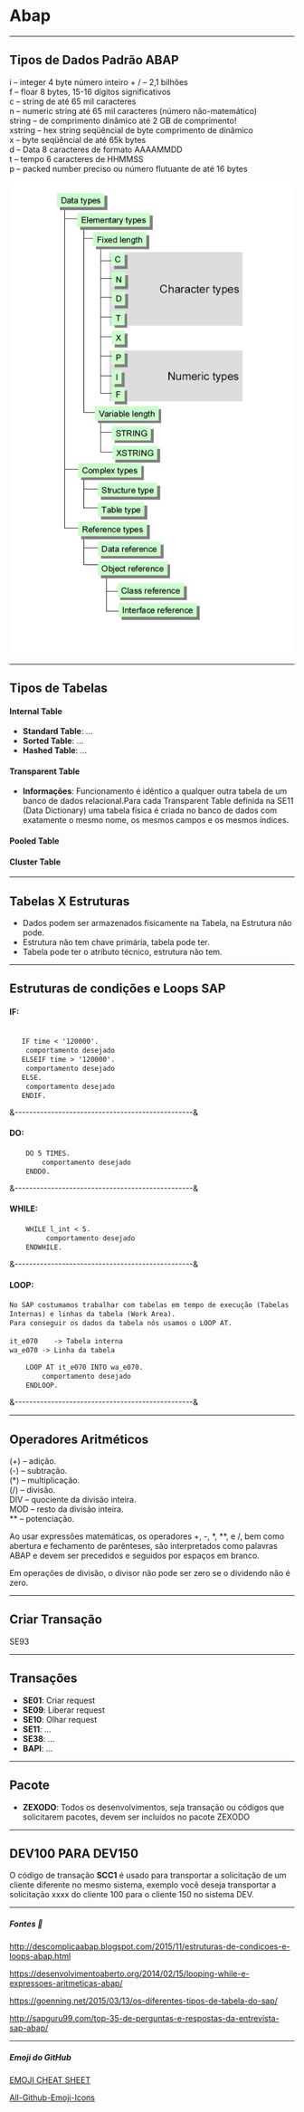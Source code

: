 # Abap
---
## Tipos de Dados Padrão ABAP

i –  integer 4 byte número inteiro + / – 2,1 bilhões<BR>
f –  floar 8 bytes, 15-16 dígitos significativos<BR>
c – string de até 65 mil caracteres<BR>
n – numeric string até 65 mil caracteres (número não-matemático)<BR>
string – de comprimento dinâmico até 2 GB de comprimento!<BR>
xstring –  hex string seqüêncial de byte comprimento de dinâmico<BR>
x –  byte seqüêncial de até 65k bytes<BR>
d –  Data 8 caracteres de formato AAAAMMDD<BR>
t –  tempo 6 caracteres de HHMMSS<BR>
p  – packed number preciso ou número flutuante de até 16 bytes<BR>
   
![Alt Text](https://github.com/danielasalomao/abap/blob/master/data-types.jpg)

---

## Tipos de Tabelas

#### Internal Table
* **Standard Table**: ...
* **Sorted Table**: ...
* **Hashed Table**: ...

#### Transparent Table 

* **Informações**: Funcionamento é idêntico a qualquer outra tabela de um banco de dados relacional.Para cada Transparent Table definida na SE11 (Data Dictionary) uma tabela física é criada no banco de dados com exatamente o mesmo nome, os mesmos campos e os mesmos índices.

#### Pooled Table
#### Cluster Table





---
## Tabelas X Estruturas

   - Dados podem ser armazenados fisicamente na Tabela, na Estrutura não pode.<br>
   - Estrutura não tem chave primária, tabela pode ter. <br>
   - Tabela pode ter o atributo técnico, estrutura não tem.


---

## Estruturas de condições e Loops SAP

#### IF: 

```abap

   IF time < '120000'.
    comportamento desejado
   ELSEIF time > '120000'.
    comportamento desejado
   ELSE.
    comportamento desejado
   ENDIF. 
```

&-------------------------------------------------&

#### DO:
```abap
    DO 5 TIMES.
        comportamento desejado
    ENDDO.    
```
&-------------------------------------------------&

#### WHILE:
```abap
    WHILE l_int < 5.
         comportamento desejado
    ENDWHILE.
```
&-------------------------------------------------&

#### LOOP:

    No SAP costumamos trabalhar com tabelas em tempo de execução (Tabelas Internas) e linhas da tabela (Work Area).
    Para conseguir os dados da tabela nós usamos o LOOP AT.

    it_e070    -> Tabela interna
    wa_e070 -> Linha da tabela
```abap
    LOOP AT it_e070 INTO wa_e070.
        comportamento desejado
    ENDLOOP.
```
&-------------------------------------------------&





---
## Operadores Aritméticos

(+) – adição.<br>
(-) – subtração.<br>
(*) – multiplicação.<br>
(/) – divisão.<br>
DIV – quociente da divisão inteira.<br>
MOD – resto da divisão inteira.<br>
** – potenciação.<br>

Ao usar expressões matemáticas, os operadores +, -, *, **, e /, bem como abertura e fechamento de parênteses, são interpretados como palavras ABAP e devem ser precedidos e seguidos por espaços em branco.<br>

Em operações de divisão, o divisor não pode ser zero se o dividendo não é zero.<br>


---

## Criar Transação

SE93



---

## Transações

* **SE01**: Criar request
* **SE09**: Liberar request
* **SE10**: Olhar request
* **SE11**: ...
* **SE38**: ...
* **BAPI**: ...



---

## Pacote

* **ZEXODO**: Todos os desenvolvimentos, seja transação ou códigos que solicitarem pacotes, devem ser incluídos no pacote ZEXODO






---

## DEV100 PARA DEV150

O código de transação **SCC1** é usado para transportar a solicitação de um cliente diferente no mesmo sistema, exemplo você deseja transportar a solicitação xxxx do cliente 100 para o cliente 150 no sistema DEV.



---


##### Fontes :ledger:

http://descomplicaabap.blogspot.com/2015/11/estruturas-de-condicoes-e-loops-abap.html

https://desenvolvimentoaberto.org/2014/02/15/looping-while-e-expressoes-aritmeticas-abap/

https://goenning.net/2015/03/13/os-diferentes-tipos-de-tabela-do-sap/

http://sapguru99.com/top-35-de-perguntas-e-respostas-da-entrevista-sap-abap/

---

##### Emoji do GitHub

[EMOJI CHEAT SHEET](https://www.webfx.com/tools/emoji-cheat-sheet/)

[All-Github-Emoji-Icons](https://github.com/scotch-io/All-Github-Emoji-Icons)
